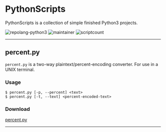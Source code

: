 # PythonScripts

PythonScripts is a collection of simple finished Python3 projects.

![repolang-python3](https://img.shields.io/badge/Repository%20Language-Python3-orange?logo=python) ![maintainer](https://img.shields.io/badge/Maintainer-Akhil%20Pillai-lightgrey) ![scriptcount](https://img.shields.io/badge/Script%20Count-0-informational)

---

## percent.py

`percent.py` is a two-way plaintext/percent-encoding converter. For use in a UNIX terminal.

### Usage

```
$ percent.py [-p, --percent] <text>
$ percent.py [-t, --text] <percent-encoded-text>
```

### Download

[percent.py](files/percent.py)

---
